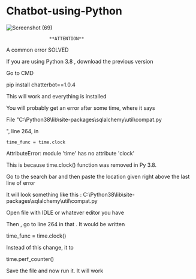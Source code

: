 # Chatbot-using-Python

![Screenshot (69)](https://user-images.githubusercontent.com/70123028/112720814-ae41a900-8f26-11eb-968e-8377f6db0b46.png)

                    **ATTENTION**

A common error SOLVED

If you are using Python 3.8 , download the previous version

Go to CMD

pip install chatterbot==1.0.4

This will work and everything is installed 

You will probably get an error after some time, where it says

File "C:\Python38\lib\site-packages\sqlalchemy\util\compat.py

", line 264, in <module>

    time_func = time.clock

AttributeError: module 'time' has no attribute 'clock'

This is because time.clock() function was removed in  Py 3.8. 

Go to the search  bar and then paste the location given right above the last line of error

It will look something like this :   C:\Python38\lib\site-packages\sqlalchemy\util\compat.py


Open file with IDLE or whatever editor you have 


Then , go to line 264  in that . It would be written 

time_func = time.clock()


Instead of this change, it to 

time.perf_counter()


Save the file and now run it. It will work
